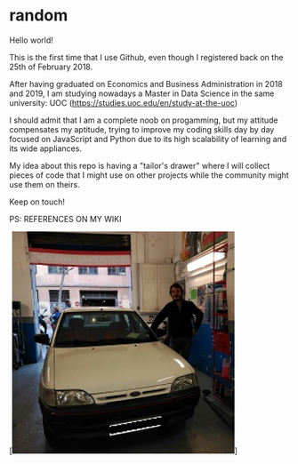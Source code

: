 # random

Hello world!

This is the first time that I use Github, even though I registered back on the 25th of February 2018.

After having graduated on Economics and Business Administration in 2018 and 2019, I am studying nowadays a Master in Data Science in the same university: UOC (https://studies.uoc.edu/en/study-at-the-uoc)

I should admit that I am a complete noob on progamming, but my attitude compensates my aptitude, trying to improve my coding skills day by day focused on JavaScript and Python due to its high scalability of learning and its wide appliances.

My idea about this repo is having a "tailor's drawer" where I will collect pieces of code that I might use on other projects while the community might use them on theirs.

Keep on touch!

PS: REFERENCES ON MY WIKI

[![profile](/profile.png)]
